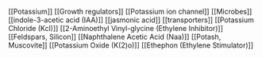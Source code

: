 [[Potassium]]
[[Growth regulators]]
[[Potassium ion channel]]
[[Microbes]]
[[indole-3-acetic acid (IAA)]]
[[jasmonic acid]]
[[transporters]]
[[Potassium Chloride (Kcl)]]
[[2-Aminoethyl Vinyl-glycine (Ethylene Inhibitor)]]
[[Feldspars, Silicon]]
[[Naphthalene Acetic Acid (Naa)]]
[[Potash, Muscovite]]
[[Potassium Oxide (K(2)o)]]
[[Ethephon (Ethylene Stimulator)]]
